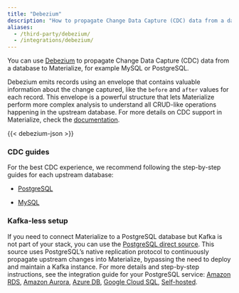 ```yaml
---
title: "Debezium"
description: "How to propagate Change Data Capture (CDC) data from a database to Materialize using Debezium"
aliases:
  - /third-party/debezium/
  - /integrations/debezium/
---
```


You can use [Debezium](https://debezium.io/) to propagate Change Data Capture (CDC) data from a database to Materialize, for example MySQL or PostgreSQL.

Debezium emits records using an envelope that contains valuable information about the change captured, like the `before` and `after` values for each record. This envelope is a powerful structure that lets Materialize perform more complex analysis to understand all CRUD-like operations happening in the upstream database. For more details on CDC support in Materialize, check the [documentation](/sql/create-source/kafka/#using-debezium).


{{< debezium-json >}}

### CDC guides

For the best CDC experience, we recommend following the step-by-step guides for each upstream database:

* [PostgreSQL](/integrations/cdc-postgres/)

* [MySQL](/integrations/cdc-mysql/)

### Kafka-less setup

If you need to connect Materialize to a PostgreSQL database but Kafka is not part of your stack, you can use the [PostgreSQL direct source](/sql/create-source/postgres). This source uses PostgreSQL’s native replication protocol to continuously propagate upstream changes into Materialize, bypassing the need to deploy and maintain a Kafka instance. For more details and step-by-step instructions, see the integration guide for your PostgreSQL service: [Amazon RDS](/ingest-data/postgres-amazon-rds/), [Amazon Aurora](/ingest-data/postgres-amazon-aurora/), [Azure DB](/ingest-data/postgres-azure-db/), [Google Cloud SQL](/ingest-data/postgres-google-cloud-sql/), [Self-hosted](/ingest-data/postgres-self-hosted/).
